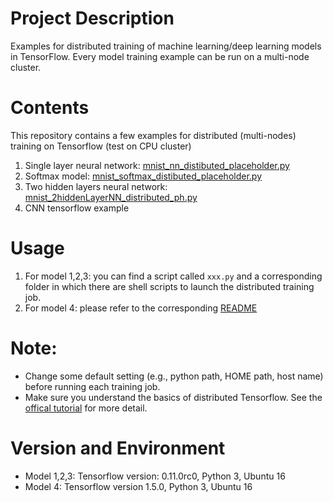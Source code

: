 # Project Description
Examples for distributed training of machine learning/deep learning models in TensorFlow. Every model training example can be run on a multi-node cluster. 

# Contents
This repository contains a few examples for distributed (multi-nodes) training on Tensorflow (test on CPU cluster)  
1. Single layer neural network: [mnist_nn_distibuted_placeholder.py](https://github.com/kzhang28/tensorflow_example/blob/master/mnist_nn_distibuted_placeholder.py)
2. Softmax model: [mnist_softmax_distibuted_placeholder.py](https://github.com/kzhang28/tensorflow_example/blob/master/mnist_softmax_distibuted_placeholder.py)
3. Two hidden layers neural network: [mnist_2hiddenLayerNN_distributed_ph.py](https://github.com/kzhang28/tensorflow_example/blob/master/mnist_2hiddenLayerNN_distributed_ph.py)
4. CNN tensorflow example 


# Usage
1. For model 1,2,3: you can find a script called `xxx.py` and a corresponding folder 
in which there are shell scripts to launch the distributed training job. 
2. For model 4: please refer to the corresponding [README](https://github.com/kzhang28/Distributed-TensorFlow-Training-Examples/blob/master/Alexnet/README.md)
# Note:
- Change some default setting (e.g., python path, HOME path, host name) before running each training job.
- Make sure you understand the basics of distributed Tensorflow. See the [offical tutorial](https://www.tensorflow.org/deploy/distributed) for more detail.

# Version and Environment
- Model 1,2,3: Tensorflow version: 0.11.0rc0, Python 3, Ubuntu 16
- Model 4: Tensorflow version 1.5.0, Python 3, Ubuntu 16

